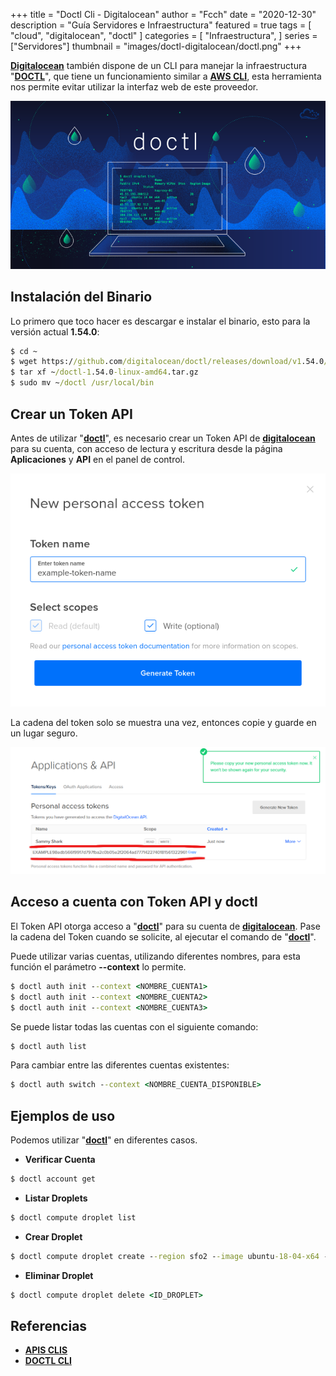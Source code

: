 +++
title = "Doctl Cli - Digitalocean"
author = "Fcch"
date = "2020-12-30"
description = "Guía Servidores e Infraestructura"
featured = true
tags = [
    "cloud",
    "digitalocean",
    "doctl"
]
categories = [
    "Infraestructura",
]
series = ["Servidores"]
thumbnail = "images/doctl-digitalocean/doctl.png"
+++

**[Digitalocean](https://digitalocean.com)** también dispone de un CLI para manejar la infraestructura "**[DOCTL](https://www.digitalocean.com/docs/apis-clis/doctl/reference/)**", que tiene un funcionamiento similar a **[AWS CLI](https://docs.aws.amazon.com/cli/latest/userguide/cli-chap-install.html)**, esta herramienta nos permite evitar utilizar la interfaz web de este proveedor.

<!--more-->

![](/images/doctl-digitalocean/doctl.png)

## Instalación del Binario

Lo primero que toco hacer es descargar e instalar el binario, esto para la versión actual **1.54.0**:

```cmd
$ cd ~
$ wget https://github.com/digitalocean/doctl/releases/download/v1.54.0/doctl-1.54.0-linux-amd64.tar.gz
$ tar xf ~/doctl-1.54.0-linux-amd64.tar.gz
$ sudo mv ~/doctl /usr/local/bin
```

## Crear un Token API

Antes de utilizar "**[doctl](https://www.digitalocean.com/docs/apis-clis/doctl/reference/)**", es necesario crear un Token API de **[digitalocean](https://digitalocean.com)** para su cuenta, con acceso de lectura y escritura desde la página **Aplicaciones** y **API** en el panel de control. 

![](/images/doctl-digitalocean/token-api-name.png)

La cadena del token solo se muestra una vez, entonces copie y guarde en un lugar seguro.

![](/images/doctl-digitalocean/token-api-value.png)

## Acceso a cuenta con Token API y doctl

El Token API otorga acceso a "**[doctl](https://www.digitalocean.com/docs/apis-clis/doctl/reference/)**" para su cuenta de **[digitalocean](https://digitalocean.com)**. Pase la cadena del Token cuando se solicite, al ejecutar el comando de "**[doctl](https://www.digitalocean.com/docs/apis-clis/doctl/reference/)**".

Puede utilizar varias cuentas, utilizando diferentes nombres, para esta función el parámetro **--context** lo permite.

```cmd
$ doctl auth init --context <NOMBRE_CUENTA1>
$ doctl auth init --context <NOMBRE_CUENTA2>
$ doctl auth init --context <NOMBRE_CUENTA3>
```

Se puede listar todas las cuentas con el siguiente comando:

```cmd
$ doctl auth list
```

Para cambiar entre las diferentes cuentas existentes:

```cmd
$ doctl auth switch --context <NOMBRE_CUENTA_DISPONIBLE>
```

## Ejemplos de uso

Podemos utilizar "**[doctl](https://www.digitalocean.com/docs/apis-clis/doctl/reference/)**" en diferentes casos.

- **Verificar Cuenta** 

```cmd
$ doctl account get
```

- **Listar Droplets**

```cmd
$ doctl compute droplet list
```

- **Crear Droplet**

```cmd
$ doctl compute droplet create --region sfo2 --image ubuntu-18-04-x64 --size s-1vcpu-1gb <NOMBRE_DROPLET>
```

- **Eliminar Droplet**

```cmd
$ doctl compute droplet delete <ID_DROPLET>
```

## Referencias

- [**APIS CLIS**](https://www.digitalocean.com/docs/apis-clis/)
- [**DOCTL CLI**](https://www.digitalocean.com/docs/apis-clis/doctl/)